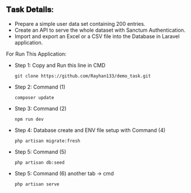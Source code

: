 

## 𝐓𝐚𝐬𝐤 𝐃𝐞𝐭𝐚𝐢𝐥𝐬:
- Prepare a simple user data set containing 200 entries.
- Create an API to serve the whole dataset with Sanctum
  Authentication.
- Import and export an Excel or a CSV file into the Database in
Laravel application.


For Run This Application: 
- Step 1: Copy and Run this line in CMD
    ```
    git clone https://github.com/Rayhan133/demo_task.git
    ```
- Step 2: Command (1)
    ```
    composer update
    ```
- Step 3: Command (2)
    ```
    npm run dev
    ```
- Step 4: Database create and ENV file setup with Command (4)
    ```
    php artisan migrate:fresh
    ```
- Step 5: Command (5)
    ```
    php artisan db:seed
    ```
- Step 5: Command (6) another tab -> cmd
    ```
    php artisan serve
    ```

